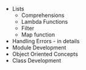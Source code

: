 * Lists
  * Comprehensions
  * Lambda Functions 
  * Filter
  * Map function 
* Handling Errors - in details 
* Module Development 
* Object Oriented Concepts
* Class Development 

